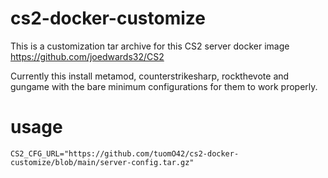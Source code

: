 # cs2-docker-customize


This is a customization tar archive for this CS2 server docker image https://github.com/joedwards32/CS2 

Currently this install metamod, counterstrikesharp, rockthevote and gungame with the bare minimum configurations for them to work properly.

# usage

```
CS2_CFG_URL="https://github.com/tuomO42/cs2-docker-customize/blob/main/server-config.tar.gz"
```